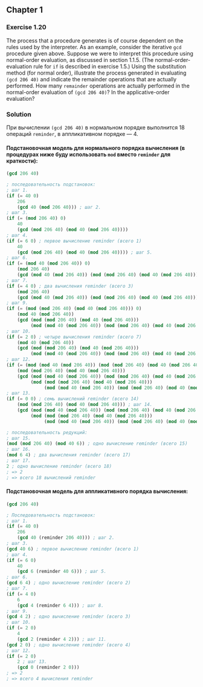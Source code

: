 ## Chapter 1

### Exercise 1.20

The process that a procedure generates is of course dependent on the rules used by the interpreter. As an example, consider the iterative `gcd` procedure given above. Suppose we were to interpret this procedure using normal-order evaluation, as discussed in section 1.1.5. (The normal-order-evaluation rule for `if` is described in exercise 1.5.) Using the substitution method (for normal order), illustrate the process generated in evaluating `(gcd 206 40)` and indicate the remainder operations that are actually performed. How many `remainder` operations are actually performed in the normal-order evaluation of `(gcd 206 40)`? In the applicative-order evaluation?

### Solution

При вычислении `(gcd 206 40)` в нормальном порядке выполнится 18 операций `reminder`, в аппликативном порядке — 4.

#### Подстановочная модель для нормального порядка вычисления (в процедурах ниже буду использовать `mod` вместо `reminder` для краткости):

```scheme
(gcd 206 40)

; последовательность подстановок:
; шаг 1.
(if (= 40 0)
    206
    (gcd 40 (mod 206 40))) ; шаг 2.
; шаг 3.
(if (= (mod 206 40) 0)
    40
    (gcd (mod 206 40) (mod 40 (mod 206 40))))
; шаг 4.
(if (= 6 0) ; первое вычисление reminder (всего 1)
    40
    (gcd (mod 206 40) (mod 40 (mod 206 40)))) ; шаг 5.
; шаг 6.
(if (= (mod 40 (mod 206 40)) 0)
    (mod 206 40)
    (gcd (mod 40 (mod 206 40)) (mod (mod 206 40) (mod 40 (mod 206 40)))))
; шаг 7.
(if (= 4 0) ; два вычисления reminder (всего 3)
    (mod 206 40)
    (gcd (mod 40 (mod 206 40)) (mod (mod 206 40) (mod 40 (mod 206 40))))) ; шаг 8.
; шаг 9.
(if (= (mod (mod 206 40) (mod 40 (mod 206 40))) 0)
    (mod 40 (mod 206 40))
    (gcd (mod (mod 206 40) (mod 40 (mod 206 40)))
         (mod (mod 40 (mod 206 40)) (mod (mod 206 40) (mod 40 (mod 206 40))))))
; шаг 10.
(if (= 2 0) ; четыре вычисления reminder (всего 7)
    (mod 40 (mod 206 40))
    (gcd (mod (mod 206 40) (mod 40 (mod 206 40)))
         (mod (mod 40 (mod 206 40)) (mod (mod 206 40) (mod 40 (mod 206 40)))))) ; шаг 11.
; шаг 12.
(if (= (mod (mod 40 (mod 206 40)) (mod (mod 206 40) (mod 40 (mod 206 40)))) 0)
    (mod (mod 206 40) (mod 40 (mod 206 40)))
    (gcd (mod (mod 40 (mod 206 40)) (mod (mod 206 40) (mod 40 (mod 206 40))))
         (mod (mod (mod 206 40) (mod 40 (mod 206 40)))
              (mod (mod 40 (mod 206 40)) (mod (mod 206 40) (mod 40 (mod 206 40)))))))
; шаг 13.
(if (= 0 0) ; семь вычислений reminder (всего 14)
    (mod (mod 206 40) (mod 40 (mod 206 40))) ; шаг 14.
    (gcd (mod (mod 40 (mod 206 40)) (mod (mod 206 40) (mod 40 (mod 206 40))))
         (mod (mod (mod 206 40) (mod 40 (mod 206 40)))
              (mod (mod 40 (mod 206 40)) (mod (mod 206 40) (mod 40 (mod 206 40)))))))

; последовательность редукций:
; шаг 15.
(mod (mod 206 40) (mod 40 6)) ; одно вычисление reminder (всего 15)
; шаг 16.
(mod 6 4) ; два вычисления reminder (всего 17)
; шаг 17.
2 ; одно вычисление reminder (всего 18)
; => 2
; => всего 18 вычислений reminder
```

#### Подстановочная модель для аппликативного порядка вычисления:

```scheme
(gcd 206 40)

; Последовательность подстановок:
; шаг 1.
(if (= 40 0)
    206
    (gcd 40 (reminder 206 40))) ; шаг 2.
; шаг 3.
(gcd 40 6) ; первое вычисление reminder (всего 1)
; шаг 4.
(if (= 6 0)
    40
    (gcd 6 (reminder 40 6))) ; шаг 5.
; шаг 6.
(gcd 6 4) ; одно вычисление reminder (всего 2)
; шаг 7.
(if (= 4 0)
    6
    (gcd 4 (reminder 6 4))) ; шаг 8.
; шаг 9.
(gcd 4 2) ; одно вычисление reminder (всего 3)
; шаг 10.
(if (= 2 0)
    4
    (gcd 2 (reminder 4 2))) ; шаг 11.
(gcd 2 0) ; одно вычисление reminder (всего 4)
; шаг 12.
(if (= 2 0)
    2 ; шаг 13.
    (gcd 0 (reminder 2 0)))
; => 2
; => всего 4 вычисления reminder
```

